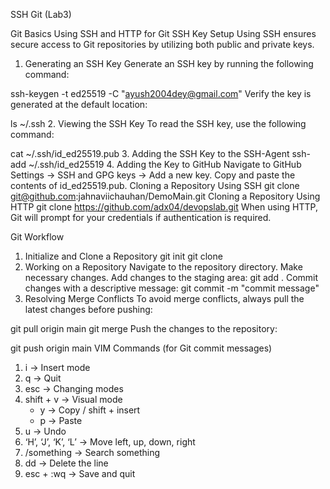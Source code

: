 SSH Git (Lab3)

Git Basics
Using SSH and HTTP for Git
SSH Key Setup
Using SSH ensures secure access to Git repositories by utilizing both public and private keys.

1. Generating an SSH Key
Generate an SSH key by running the following command:

ssh-keygen -t ed25519 -C "ayush2004dey@gmail.com"
Verify the key is generated at the default location:

ls ~/.ssh
2. Viewing the SSH Key
To read the SSH key, use the following command:

cat ~/.ssh/id_ed25519.pub
3. Adding the SSH Key to the SSH-Agent
ssh-add ~/.ssh/id_ed25519
4. Adding the Key to GitHub
Navigate to GitHub Settings → SSH and GPG keys → Add a new key.
Copy and paste the contents of id_ed25519.pub.
Cloning a Repository Using SSH
git clone git@github.com:jahnaviichauhan/DemoMain.git
Cloning a Repository Using HTTP
git clone https://github.com/adx04/devopslab.git
When using HTTP, Git will prompt for your credentials if authentication is required.

Git Workflow
1. Initialize and Clone a Repository
git init
git clone <repository-url>
2. Working on a Repository
Navigate to the repository directory.
Make necessary changes.
Add changes to the staging area:
git add .
Commit changes with a descriptive message:
git commit -m "commit message"
3. Resolving Merge Conflicts
To avoid merge conflicts, always pull the latest changes before pushing:

git pull origin main
git merge
Push the changes to the repository:

git push origin main
VIM Commands (for Git commit messages)
1. i → Insert mode
2. q → Quit
3. esc → Changing modes
4. shift + v → Visual mode
   - y → Copy / shift + insert
   - p → Paste
5. u → Undo
6. ‘H’, ‘J’, ‘K’, ‘L’ → Move left, up, down, right
7. /something → Search something
8. dd → Delete the line
9. esc + :wq → Save and quit